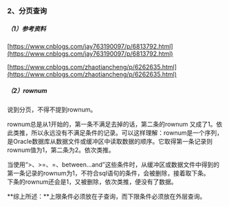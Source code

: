 ### 2、分页查询

##### （1）参考资料

[https://www.cnblogs.com/jay763190097/p/6813792.html](https://www.cnblogs.com/jay763190097/p/6813792.html)

[https://www.cnblogs.com/zhaotiancheng/p/6262635.html](https://www.cnblogs.com/zhaotiancheng/p/6262635.html)

##### （2）rownum

说到分页，不得不提到rownum。

rownum总是从1开始的，第一条不满足去掉的话，第二条的rownum 又成了1。依此类推，所以永远没有不满足条件的记录。可以这样理解：rownum是一个序列，是Oracle数据库从数据文件或缓冲区中读取数据的顺序。它取得第一条记录则rownum值为1，第二条为2。依次类推。

当使用“&gt;、&gt;=、=、between...and”这些条件时，从缓冲区或数据文件中得到的第一条记录的rownum为1，不符合sql语句的条件，会被删除，接着取下条。  
下条的rownum还会是1，又被删除，依次类推，便没有了数据。

**综上所述：**上限条件必须放在子查询，而下限条件必须放在外层查询。

